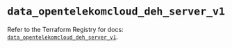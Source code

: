 # `data_opentelekomcloud_deh_server_v1`

Refer to the Terraform Registry for docs: [`data_opentelekomcloud_deh_server_v1`](https://registry.terraform.io/providers/opentelekomcloud/opentelekomcloud/1.36.42/docs/data-sources/deh_server_v1).
